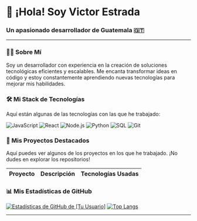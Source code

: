 # 👋 ¡Hola! Soy Victor Estrada

### Un apasionado desarrollador de Guatemala 🇬🇹

---

### 👨‍💻 Sobre Mí

Soy un desarrollador con experiencia en la creación de soluciones tecnológicas eficientes y escalables. Me encanta transformar ideas en código y estoy constantemente aprendiendo nuevas tecnologías para mejorar mis habilidades.

### 🛠️ Mi Stack de Tecnologías

Aquí están algunas de las tecnologías con las que he trabajado:

![JavaScript](https://img.shields.io/badge/JavaScript-F7DF1E?style=for-the-badge&logo=javascript&logoColor=black)
![React](https://img.shields.io/badge/React-20232A?style=for-the-badge&logo=react&logoColor=61DAFB)
![Node.js](https://img.shields.io/badge/Node.js-339933?style=for-the-badge&logo=nodedotjs&logoColor=white)
![Python](https://img.shields.io/badge/Python-3776AB?style=for-the-badge&logo=python&logoColor=white)
![SQL](https://img.shields.io/badge/MySQL-005C84?style=for-the-badge&logo=mysql&logoColor=white)
![Git](https://img.shields.io/badge/GIT-E44C30?style=for-the-badge&logo=git&logoColor=white)



### 🚀 Mis Proyectos Destacados

Aquí puedes ver algunos de los proyectos en los que he trabajado. ¡No dudes en explorar los repositorios!

| Proyecto | Descripción | Tecnologías Usadas |
|---|---|---|


### 📊 Mis Estadísticas de GitHub

[![Estadísticas de GitHub de [Tu Usuario]](https://github-readme-stats.vercel.app/api?username=victoredl&show_icons=true&theme=radical)](https://github.com/anuraghazra/github-readme-stats)
[![Top Langs](https://github-readme-stats.vercel.app/api/top-langs/?username=victoredl&layout=compact&theme=radical)](https://github.com/anuraghazra/github-readme-stats)


---

#
